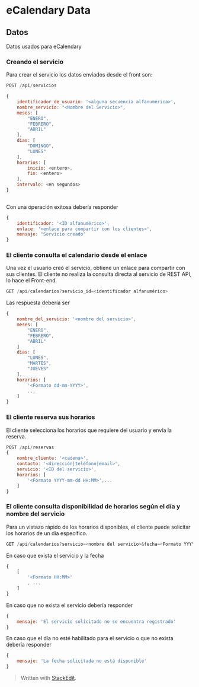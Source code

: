 ﻿# eCalendary Data
## Datos
Datos usados para eCalendary

### Creando el servicio
Para crear el servicio los datos enviados desde el front son:
```javascript
POST /api/servicios

{
	identificador_de_usuario: '<alguna secuencia alfanumérica>',
	nombre_servicio: "<Nombre del Servicio>",
	meses: [
		"ENERO",
		"FEBRERO",
		"ABRIL"
	], 
	dias: [
		"DOMINGO",
		"LUNES"
	],
	horarios: [
		inicio: <entero>,
		fin: <entero>
	],
	intervalo: <en segundos>
}
	 
``` 
Con una operación exitosa debería responder
```javascript
{
	identificador: '<ID alfanumérico>',
	enlace: '<enlace para compartir con los clientes>',
	mensaje: "Servicio creado"
}
```

### El cliente consulta el calendario desde el enlace
Una vez el usuario creó el servicio, obtiene un enlace para compartir con sus clientes.  El cliente no realiza la consulta directa al servicio de REST API, lo hace el Front-end.
```javascript
GET /api/calendarios?servicio_id=<identificador alfanumérico>
```
Las respuesta debería ser
```javascript
{
	nombre_del_servicio: '<nombre del servicio>',
	meses: [ 
		"ENERO",
		"FEBRERO",
		"ABRIL"
	]
	dias: [
		"LUNES",
		"MARTES",
		"JUEVES"
	],
	horarios: [
		'<Formato dd-mm-YYYY>',
		...
	]
}
```
### El cliente reserva sus horarios
El cliente selecciona los horarios que requiere del usuario y envía la reserva.
```javascript
POST /api/reservas
{
	nombre_cliente: '<cadena>',
	contacto: '<dirección|teléfono|email>',
	servicio: '<ID del servicio>',
	horarios: [
		'<Formato YYYY-mm-dd HH:MM>',...
	]
}
```

### El cliente consulta disponibilidad de horarios según el día y nombre del servicio
Para un vistazo rápido de los horarios disponibles, el cliente puede solicitar los horarios de un día específico.
```javascript
GET /api/calendarios?servicio=<nombre del servicio>&fecha=<Formato YYYY-MM-DD>'
```
En caso que exista el servicio y la fecha
```javascript
{
	[
		'<Formato HH:MM>'
		, ...
	]
}
```
En caso que no exista el servicio debería responder
```javascript
{
	mensaje: 'El servicio solicitado no se encuentra registrado'
}
```
En caso que el día no esté habilitado para el servicio o que no exista debería responder
```javascript
{
	mensaje: 'La fecha solicitada no está disponible'
}
```
> Written with [StackEdit](https://stackedit.io/).
